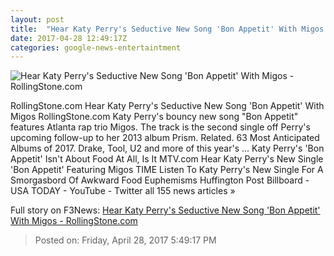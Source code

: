 ```yaml
---
layout: post
title:  "Hear Katy Perry's Seductive New Song 'Bon Appetit' With Migos - RollingStone.com"
date: 2017-04-28 12:49:17Z
categories: google-news-entertaintment
---
```


![Hear Katy Perry's Seductive New Song 'Bon Appetit' With Migos - RollingStone.com](http://img.wennermedia.com/social/rs-hear-katy-perry-migos-12c0348a-b6ab-465f-bfc0-b047cd677815.jpg)

RollingStone.com Hear Katy Perry's Seductive New Song 'Bon Appetit' With Migos RollingStone.com Katy Perry's bouncy new song "Bon Appetit" features Atlanta rap trio Migos. The track is the second single off Perry's upcoming follow-up to her 2013 album Prism. Related. 63 Most Anticipated Albums of 2017. Drake, Tool, U2 and more of this year's ... Katy Perry's 'Bon Appetit' Isn't About Food At All, Is It MTV.com Hear Katy Perry's New Single 'Bon Appetit' Featuring Migos TIME Listen To Katy Perry's New Single For A Smorgasbord Of Awkward Food Euphemisms Huffington Post Billboard - USA TODAY - YouTube - Twitter all 155 news articles »


Full story on F3News: [Hear Katy Perry's Seductive New Song 'Bon Appetit' With Migos - RollingStone.com](http://www.f3nws.com/n/HYQVsG)

> Posted on: Friday, April 28, 2017 5:49:17 PM
